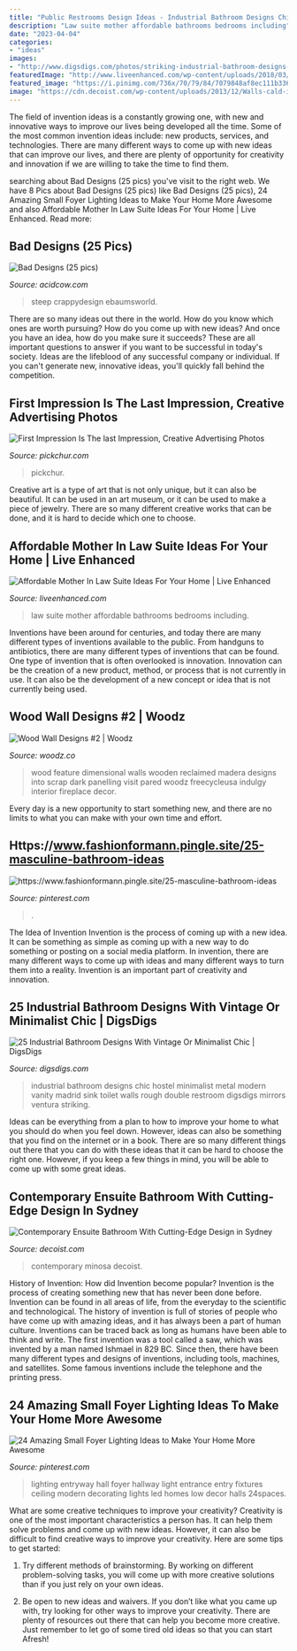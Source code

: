 ```yaml
---
title: "Public Restrooms Design Ideas - Industrial Bathroom Designs Chic Hostel Minimalist Metal Modern Vanity Madrid Sink Toilet Walls Rough Double Restroom Digsdigs Mirrors Ventura Striking"
description: "Law suite mother affordable bathrooms bedrooms including"
date: "2023-04-04"
categories:
- "ideas"
images:
- "http://www.digsdigs.com/photos/striking-industrial-bathroom-designs-5.jpg"
featuredImage: "http://www.liveenhanced.com/wp-content/uploads/2018/03/Mother-In-Law-Suite-18.jpg"
featured_image: "https://i.pinimg.com/736x/70/79/84/7079848af8ec111b336a4bd52e1ebc15.jpg"
image: "https://cdn.decoist.com/wp-content/uploads/2013/12/Walls-cald-in-wood-complement-the-natural-cliff-face.jpg"
---
```



The field of invention ideas is a constantly growing one, with new and innovative ways to improve our lives being developed all the time. Some of the most common invention ideas include: new products, services, and technologies. There are many different ways to come up with new ideas that can improve our lives, and there are plenty of opportunity for creativity and innovation if we are willing to take the time to find them.

	

		
searching about Bad Designs (25 pics) you've visit to the right web. We have 8 Pics about Bad Designs (25 pics) like Bad Designs (25 pics), 24 Amazing Small Foyer Lighting Ideas to Make Your Home More Awesome and also Affordable Mother In Law Suite Ideas For Your Home | Live Enhanced. Read more:
		
    
## Bad Designs (25 Pics)

<img loading=lazy src="https://cdn.acidcow.com/pics/20200628/1593345328_4bp2metebk.jpg" onerror="this.onerror=null;this.src='https://tse2.mm.bing.net/th?id=OIP.00IGudv9f1kNBXUBNgcHZgHaJ4&amp;pid=15.1';" alt="Bad Designs (25 pics)">

_Source: acidcow.com_

>steep crappydesign ebaumsworld. 

	

There are so many ideas out there in the world. How do you know which ones are worth pursuing? How do you come up with new ideas? And once you have an idea, how do you make sure it succeeds? These are all important questions to answer if you want to be successful in today's society. Ideas are the lifeblood of any successful company or individual. If you can't generate new, innovative ideas, you'll quickly fall behind the competition.

    
## First Impression Is The Last Impression, Creative Advertising Photos

<img loading=lazy src="https://www.pickchur.com/wp-content/uploads/2011/01/creative-advertisement-images-4.jpg" onerror="this.onerror=null;this.src='https://tse2.mm.bing.net/th?id=OIP.aes2grBDjZDHSjNtJsE50wHaFj&amp;pid=15.1';" alt="First Impression Is The last Impression, Creative Advertising Photos">

_Source: pickchur.com_

>pickchur. 

	

Creative art is a type of art that is not only unique, but it can also be beautiful. It can be used in an art museum, or it can be used to make a piece of jewelry. There are so many different creative works that can be done, and it is hard to decide which one to choose.

    
## Affordable Mother In Law Suite Ideas For Your Home | Live Enhanced

<img loading=lazy src="http://www.liveenhanced.com/wp-content/uploads/2018/03/Mother-In-Law-Suite-18.jpg" onerror="this.onerror=null;this.src='https://tse2.mm.bing.net/th?id=OIP.huChc_5iqJFg0Uo5u4ODBAHaE8&amp;pid=15.1';" alt="Affordable Mother In Law Suite Ideas For Your Home | Live Enhanced">

_Source: liveenhanced.com_

>law suite mother affordable bathrooms bedrooms including. 

	

Inventions have been around for centuries, and today there are many different types of inventions available to the public. From handguns to antibiotics, there are many different types of inventions that can be found. One type of invention that is often overlooked is innovation. Innovation can be the creation of a new product, method, or process that is not currently in use. It can also be the development of a new concept or idea that is not currently being used.

    
## Wood Wall Designs #2 | Woodz

<img loading=lazy src="http://www.woodz.co/wp-content/uploads/2017/03/Wood-wall-2-WOODZ-2.jpg" onerror="this.onerror=null;this.src='https://tse4.mm.bing.net/th?id=OIP.5UtZOht8u-H9BJn-StLMNQHaJ4&amp;pid=15.1';" alt="Wood Wall Designs #2 | Woodz">

_Source: woodz.co_

>wood feature dimensional walls wooden reclaimed madera designs into scrap dark panelling visit pared woodz freecycleusa indulgy interior fireplace decor. 

	

Every day is a new opportunity to start something new, and there are no limits to what you can make with your own time and effort.

    
## Https://www.fashionformann.pingle.site/25-masculine-bathroom-ideas

<img loading=lazy src="https://i.pinimg.com/736x/70/79/84/7079848af8ec111b336a4bd52e1ebc15.jpg" onerror="this.onerror=null;this.src='https://tse3.mm.bing.net/th?id=OIP.LmyJ8qZIfuH8vVzG0xrH4QHaJ3&amp;pid=15.1';" alt="https://www.fashionformann.pingle.site/25-masculine-bathroom-ideas">

_Source: pinterest.com_

>. 

	

The Idea of Invention
Invention is the process of coming up with a new idea. It can be something as simple as coming up with a new way to do something or posting on a social media platform. In invention, there are many different ways to come up with ideas and many different ways to turn them into a reality. Invention is an important part of creativity and innovation.

    
## 25 Industrial Bathroom Designs With Vintage Or Minimalist Chic | DigsDigs

<img loading=lazy src="http://www.digsdigs.com/photos/striking-industrial-bathroom-designs-5.jpg" onerror="this.onerror=null;this.src='https://tse2.mm.bing.net/th?id=OIP.6DKLKK7ZlfA0jDOqAGGcrQHaLe&amp;pid=15.1';" alt="25 Industrial Bathroom Designs With Vintage Or Minimalist Chic | DigsDigs">

_Source: digsdigs.com_

>industrial bathroom designs chic hostel minimalist metal modern vanity madrid sink toilet walls rough double restroom digsdigs mirrors ventura striking. 

	

Ideas can be everything from a plan to how to improve your home to what you should do when you feel down. However, ideas can also be something that you find on the internet or in a book. There are so many different things out there that you can do with these ideas that it can be hard to choose the right one. However, if you keep a few things in mind, you will be able to come up with some great ideas.

    
## Contemporary Ensuite Bathroom With Cutting-Edge Design In Sydney

<img loading=lazy src="https://cdn.decoist.com/wp-content/uploads/2013/12/Walls-cald-in-wood-complement-the-natural-cliff-face.jpg" onerror="this.onerror=null;this.src='https://tse4.mm.bing.net/th?id=OIP.4WUaLRehFGBdtOG4Kk43jwHaLH&amp;pid=15.1';" alt="Contemporary Ensuite Bathroom With Cutting-Edge Design in Sydney">

_Source: decoist.com_

>contemporary minosa decoist. 

	

History of Invention: How did Invention become popular?
Invention is the process of creating something new that has never been done before. Invention can be found in all areas of life, from the everyday to the scientific and technological. The history of invention is full of stories of people who have come up with amazing ideas, and it has always been a part of human culture. Inventions can be traced back as long as humans have been able to think and write. The first invention was a tool called a saw, which was invented by a man named Ishmael in 829 BC. Since then, there have been many different types and designs of inventions, including tools, machines, and satellites. Some famous inventions include the telephone and the printing press.

    
## 24 Amazing Small Foyer Lighting Ideas To Make Your Home More Awesome

<img loading=lazy src="https://i.pinimg.com/736x/8d/f8/e8/8df8e8eff46c19aaa86c01de85bf613a.jpg" onerror="this.onerror=null;this.src='https://tse1.mm.bing.net/th?id=OIP.oj31Gb-b71-lKTm7jQr1XAHaLD&amp;pid=15.1';" alt="24 Amazing Small Foyer Lighting Ideas to Make Your Home More Awesome">

_Source: pinterest.com_

>lighting entryway hall foyer hallway light entrance entry fixtures ceiling modern decorating lights led homes low decor halls 24spaces. 

	

What are some creative techniques to improve your creativity?
Creativity is one of the most important characteristics a person has. It can help them solve problems and come up with new ideas. However, it can also be difficult to find creative ways to improve your creativity. Here are some tips to get started: 
1. Try different methods of brainstorming. By working on different problem-solving tasks, you will come up with more creative solutions than if you just rely on your own ideas.

2. Be open to new ideas and waivers. If you don’t like what you came up with, try looking for other ways to improve your creativity. There are plenty of resources out there that can help you become more creative. Just remember to let go of some tired old ideas so that you can start Afresh!

